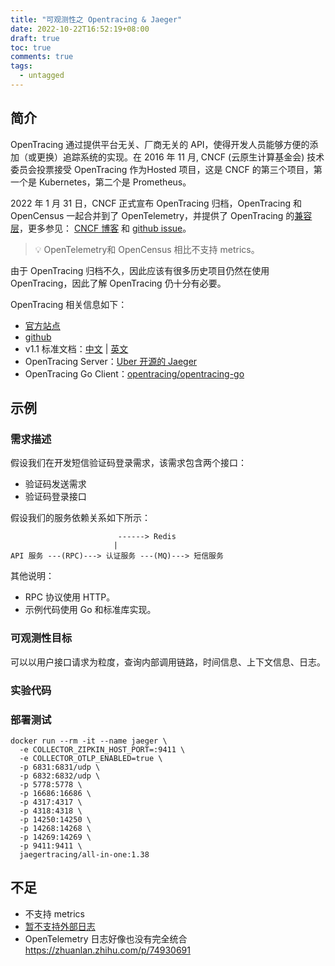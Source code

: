 ```yaml
---
title: "可观测性之 Opentracing & Jaeger"
date: 2022-10-22T16:52:19+08:00
draft: true
toc: true
comments: true
tags:
  - untagged
---
```


## 简介

OpenTracing 通过提供平台无关、厂商无关的 API，使得开发人员能够方便的添加（或更换）追踪系统的实现。在 2016 年 11 月, CNCF (云原生计算基金会) 技术委员会投票接受 OpenTracing 作为Hosted 项目，这是 CNCF 的第三个项目，第一个是 Kubernetes，第二个是 Prometheus。

2022 年 1 月 31 日，CNCF 正式宣布 OpenTracing 归档，OpenTracing 和 OpenCensus 一起合并到了 OpenTelemetry，并提供了 OpenTracing 的[兼容层](https://github.com/open-telemetry/opentelemetry-specification/blob/main/specification/compatibility/opentracing.md)，更多参见： [CNCF 博客](https://www.cncf.io/blog/2022/01/31/cncf-archives-the-opentracing-project/) 和 [github issue](https://github.com/opentracing/specification/issues/163)。

> 💡 OpenTelemetry和 OpenCensus 相比不支持 metrics。

由于 OpenTracing 归档不久，因此应该有很多历史项目仍然在使用 OpenTracing，因此了解 OpenTracing 仍十分有必要。

OpenTracing 相关信息如下：

* [官方站点](https://opentracing.io/)
* [github](https://github.com/opentracing)
* v1.1 标准文档：[中文](https://opentracing-contrib.github.io/opentracing-specification-zh/) | [英文](https://opentracing.io/specification/)
* OpenTracing Server：[Uber 开源的 Jaeger](https://www.jaegertracing.io/)
* OpenTracing Go Client：[opentracing/opentracing-go](https://github.com/opentracing/opentracing-go)

## 示例

### 需求描述

假设我们在开发短信验证码登录需求，该需求包含两个接口：

* 验证码发送需求
* 验证码登录接口

假设我们的服务依赖关系如下所示：

```
                        ------> Redis
                       |
API 服务 ---(RPC)---> 认证服务 ---(MQ)---> 短信服务
```

其他说明：

* RPC 协议使用 HTTP。
* 示例代码使用 Go 和标准库实现。

### 可观测性目标

可以以用户接口请求为粒度，查询内部调用链路，时间信息、上下文信息、日志。

### 实验代码

### 部署测试

```
docker run --rm -it --name jaeger \
  -e COLLECTOR_ZIPKIN_HOST_PORT=:9411 \
  -e COLLECTOR_OTLP_ENABLED=true \
  -p 6831:6831/udp \
  -p 6832:6832/udp \
  -p 5778:5778 \
  -p 16686:16686 \
  -p 4317:4317 \
  -p 4318:4318 \
  -p 14250:14250 \
  -p 14268:14268 \
  -p 14269:14269 \
  -p 9411:9411 \
  jaegertracing/all-in-one:1.38
```

## 不足

* 不支持 metrics
* [暂不支持外部日志](https://github.com/jaegertracing/jaeger/issues/649)
* OpenTelemetry 日志好像也没有完全统合 https://zhuanlan.zhihu.com/p/74930691
